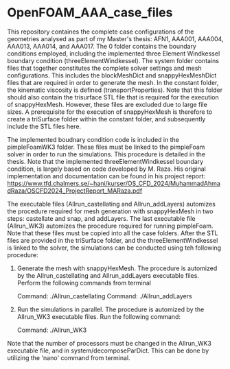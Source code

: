 # OpenFOAM_AAA_case_files
This repository containes the complete case configurations of the geometries analysed as part of my Master's thesis: AFN1, AAA001, AAA004, AAA013, AAA014, and AAA017. 
The 0 folder contains the boundary conditions employed, including the implemented three Element Windkessel boundary condition (threeElementWindkessel).
The system folder contains files that together constitutes the complete solver settings and mesh configurations. This includes the blockMeshDict and snappyHexMeshDict files that are required in order to generate the mesh. 
In the constant folder, the kinematic viscosity is defined (transportProperties). Note that this folder should also contain the trisurface STL file that is required for the execution of snappyHexMesh. However, these files are excluded due to large file sizes. A prerequisite for the execution of snappyHexMesh is therefore to create a triSurface folder within the constant folder, and subsequently include the STL files here. 

The implemented boudnary condition code is included in the pimpleFoamWK3 folder. These files must be linked to the pimpleFoam solver in order to run the simulations. This procedure is detailed in the thesis. Note that the implemented threeElementWindkessel boundary condition, is largely based on code developed by M. Raza. His original implementation and documentation can be found in his project report: https://www.tfd.chalmers.se/~hani/kurser/OS_CFD_2024/MuhammadAhmadRaza/OSCFD2024_ProjectReport_MARaza.pdf

The executable files (Allrun_castellating and Allrun_addLayers) automizes the procedure required for mesh generation with snappyHexMesh in two steps: castellate and snap, and addLayers. The last executable file (Allrun_WK3) automizes the procedure required for running pimpleFoam. Note that these files must be copied into all the case folders. After the STL files are provided in the triSurface folder, and the threeElementWindkessel is linked to the solver, the simulations can be conducted using teh following procedure:

1. Generate the mesh with snappyHexMesh. The procedure is automized by the Allrun_castellating and Allrun_addLayers executable files. Perform the following commands from terminal

   Command: ./Allrun_castellating
   Command: ./Allrun_addLayers

2. Run the simulations in parallel. The procedure is automized by the Allrun_WK3 executable files. Run the following command:

   Command: ./Allrun_WK3

Note that the number of processors must be changed in the Allrun_WK3 executable file, and in system/decomposeParDict. This can be done by utilizing the 'nano' command from terminal. 
   

